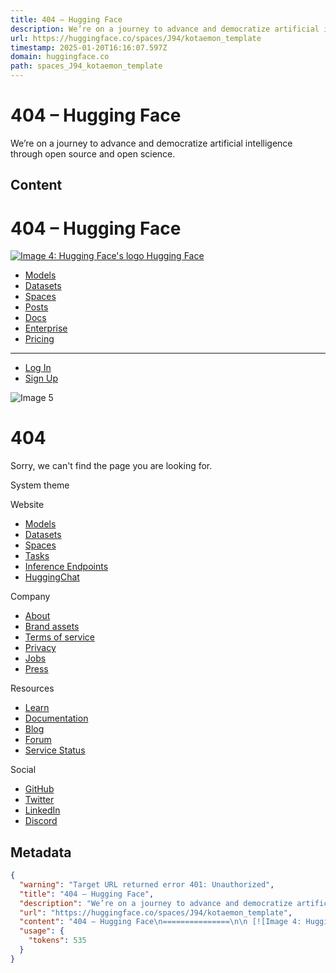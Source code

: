 ```yaml
---
title: 404 – Hugging Face
description: We’re on a journey to advance and democratize artificial intelligence through open source and open science.
url: https://huggingface.co/spaces/J94/kotaemon_template
timestamp: 2025-01-20T16:16:07.597Z
domain: huggingface.co
path: spaces_J94_kotaemon_template
---
```


# 404 – Hugging Face


We’re on a journey to advance and democratize artificial intelligence through open source and open science.


## Content

404 – Hugging Face
===============

 [![Image 4: Hugging Face's logo](https://huggingface.co/front/assets/huggingface_logo-noborder.svg) Hugging Face](https://huggingface.co/)

*   [Models](https://huggingface.co/models)
*   [Datasets](https://huggingface.co/datasets)
*   [Spaces](https://huggingface.co/spaces)
*   [Posts](https://huggingface.co/posts)
*   [Docs](https://huggingface.co/docs)
*   [Enterprise](https://huggingface.co/enterprise)
*   [Pricing](https://huggingface.co/pricing)

*   * * *
    
*   [Log In](https://huggingface.co/login)
*   [Sign Up](https://huggingface.co/join)

![Image 5](https://huggingface.co/front/assets/huggingface_logo_unhappy.svg)

404
===

Sorry, we can't find the page you are looking for.

System theme

Website

*   [Models](https://huggingface.co/models)
*   [Datasets](https://huggingface.co/datasets)
*   [Spaces](https://huggingface.co/spaces)
*   [Tasks](https://huggingface.co/tasks)
*   [Inference Endpoints](https://ui.endpoints.huggingface.co/)
*   [HuggingChat](https://huggingface.co/chat)

Company

*   [About](https://huggingface.co/huggingface)
*   [Brand assets](https://huggingface.co/brand)
*   [Terms of service](https://huggingface.co/terms-of-service)
*   [Privacy](https://huggingface.co/privacy)
*   [Jobs](https://apply.workable.com/huggingface/)
*   [Press](mailto:press@huggingface.co)

Resources

*   [Learn](https://huggingface.co/learn)
*   [Documentation](https://huggingface.co/docs)
*   [Blog](https://huggingface.co/blog)
*   [Forum](https://discuss.huggingface.co/)
*   [Service Status](https://status.huggingface.co/)

Social

*   [GitHub](https://github.com/huggingface)
*   [Twitter](https://twitter.com/huggingface)
*   [LinkedIn](https://www.linkedin.com/company/huggingface/)
*   [Discord](https://huggingface.co/join/discord)

## Metadata

```json
{
  "warning": "Target URL returned error 401: Unauthorized",
  "title": "404 – Hugging Face",
  "description": "We’re on a journey to advance and democratize artificial intelligence through open source and open science.",
  "url": "https://huggingface.co/spaces/J94/kotaemon_template",
  "content": "404 – Hugging Face\n===============\n\n [![Image 4: Hugging Face's logo](https://huggingface.co/front/assets/huggingface_logo-noborder.svg) Hugging Face](https://huggingface.co/)\n\n*   [Models](https://huggingface.co/models)\n*   [Datasets](https://huggingface.co/datasets)\n*   [Spaces](https://huggingface.co/spaces)\n*   [Posts](https://huggingface.co/posts)\n*   [Docs](https://huggingface.co/docs)\n*   [Enterprise](https://huggingface.co/enterprise)\n*   [Pricing](https://huggingface.co/pricing)\n\n*   * * *\n    \n*   [Log In](https://huggingface.co/login)\n*   [Sign Up](https://huggingface.co/join)\n\n![Image 5](https://huggingface.co/front/assets/huggingface_logo_unhappy.svg)\n\n404\n===\n\nSorry, we can't find the page you are looking for.\n\nSystem theme\n\nWebsite\n\n*   [Models](https://huggingface.co/models)\n*   [Datasets](https://huggingface.co/datasets)\n*   [Spaces](https://huggingface.co/spaces)\n*   [Tasks](https://huggingface.co/tasks)\n*   [Inference Endpoints](https://ui.endpoints.huggingface.co/)\n*   [HuggingChat](https://huggingface.co/chat)\n\nCompany\n\n*   [About](https://huggingface.co/huggingface)\n*   [Brand assets](https://huggingface.co/brand)\n*   [Terms of service](https://huggingface.co/terms-of-service)\n*   [Privacy](https://huggingface.co/privacy)\n*   [Jobs](https://apply.workable.com/huggingface/)\n*   [Press](mailto:press@huggingface.co)\n\nResources\n\n*   [Learn](https://huggingface.co/learn)\n*   [Documentation](https://huggingface.co/docs)\n*   [Blog](https://huggingface.co/blog)\n*   [Forum](https://discuss.huggingface.co/)\n*   [Service Status](https://status.huggingface.co/)\n\nSocial\n\n*   [GitHub](https://github.com/huggingface)\n*   [Twitter](https://twitter.com/huggingface)\n*   [LinkedIn](https://www.linkedin.com/company/huggingface/)\n*   [Discord](https://huggingface.co/join/discord)",
  "usage": {
    "tokens": 535
  }
}
```
